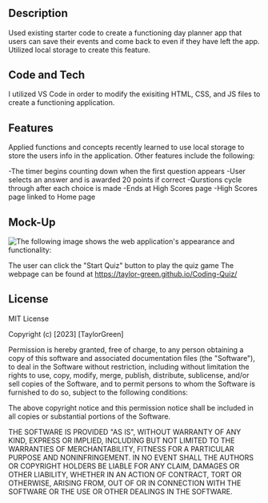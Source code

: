 # <Calendar-App>

## Description

Used existing starter code to create a functioning day planner app that users can save their events and come back to even if they have left the app. Utilized local storage to create this feature.



## Code and Tech

I utilized VS Code in order to modify the exisiting HTML, CSS, and JS files to create a functioning application. 



## Features

Applied functions and concepts recently learned to use local storage to store the users info in the application. Other features include the following:


-The timer begins counting down when the first question appears
-User selects an answer and is awarded 20 points if correct
-Qurstions cycle through after each choice is made
-Ends at High Scores page
-High Scores page linked to Home page


## Mock-Up


![The following image shows the web application's appearance and functionality:](./Assets/coding.quiz.png)


The user can click the "Start Quiz" button to play the quiz game
The webpage can be found at 
 https://taylor-green.github.io/Coding-Quiz/

## License

MIT License

Copyright (c) [2023] [TaylorGreen]

Permission is hereby granted, free of charge, to any person obtaining a copy
of this software and associated documentation files (the "Software"), to deal
in the Software without restriction, including without limitation the rights
to use, copy, modify, merge, publish, distribute, sublicense, and/or sell
copies of the Software, and to permit persons to whom the Software is
furnished to do so, subject to the following conditions:

The above copyright notice and this permission notice shall be included in all
copies or substantial portions of the Software.

THE SOFTWARE IS PROVIDED "AS IS", WITHOUT WARRANTY OF ANY KIND, EXPRESS OR
IMPLIED, INCLUDING BUT NOT LIMITED TO THE WARRANTIES OF MERCHANTABILITY,
FITNESS FOR A PARTICULAR PURPOSE AND NONINFRINGEMENT. IN NO EVENT SHALL THE
AUTHORS OR COPYRIGHT HOLDERS BE LIABLE FOR ANY CLAIM, DAMAGES OR OTHER
LIABILITY, WHETHER IN AN ACTION OF CONTRACT, TORT OR OTHERWISE, ARISING FROM,
OUT OF OR IN CONNECTION WITH THE SOFTWARE OR THE USE OR OTHER DEALINGS IN THE
SOFTWARE.